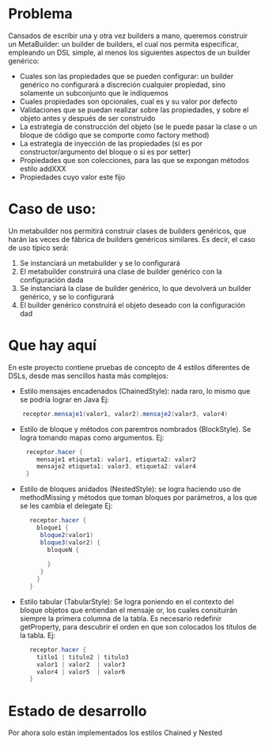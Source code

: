 # Problema

Cansados de escribir una y otra vez builders a mano, queremos construir un MetaBuilder: un builder de builders, 
el cual nos permita especificar, empleando un DSL simple, al menos los siguientes aspectos de un builder genérico:

* Cuales son las propiedades que se pueden configurar: un builder genérico no 
  configurará a discreción cualquier propiedad, sino solamente un subconjunto que le indiquemos
* Cuales propiedades son opcionales, cual es y su valor por defecto
* Validaciones que se puedan realizar sobre las propiedades, y sobre el objeto antes y después de ser construido
* La estrategia de construcción del objeto (se le puede pasar la clase o un bloque de código que se comporte como factory method)
* La estrategia de inyección de las propiedades (si es por constructor/argumento del bloque o si es por setter)
* Propiedades que son colecciones, para las que se expongan métodos estilo addXXX
* Propiedades cuyo valor este fijo

# Caso de uso:

Un metabuilder nos permitirá construir clases de builders genéricos, que harán las veces de fábrica de builders genéricos similares. Es decir,
el caso de uso típico será:

1. Se instanciará un metabuilder y se lo configurará
2. El metabuilder construirá una clase de builder genérico con la configuración dada
3. Se instanciará la clase de builder genérico, lo que devolverá un builder genérico, y se lo configurará
4. El builder genérico construirá el objeto deseado con la configuración dad

# Que hay aquí

En este proyecto contiene pruebas de concepto de 4 estilos diferentes de DSLs, desde mas sencillos hasta más complejos:

* Estilo mensajes encadenados (ChainedStyle): nada raro, lo mismo que se podría lograr en Java Ej:

```groovy
    receptor.mensaje1(valor1, valor2).mensaje2(valor3, valor4)
```

* Estilo de bloque y métodos con paremtros nombrados (BlockStyle). Se logra tomando mapas como argumentos. Ej:

```groovy
     receptor.hacer {
        mensaje1 etiqueta1: valor1, etiqueta2: valor2
        mensaje2 etiqueta1: valor3, etiqueta2: valor4 
     }
```

* Estilo de bloques anidados (NestedStyle): se logra haciendo uso de methodMissing y métodos que toman bloques por parámetros,  a los que se les cambia el delegate  Ej: 

```groovy
      receptor.hacer {
        bloque1 {
         bloque2(valor1)
         bloque3(valor2) {
           bloqueN {
             
           }
         }
        }
      }
```

* Estilo tabular (TabularStyle):  Se logra poniendo en el contexto del bloque objetos que entiendan el mensaje or, los cuales consituirán siempre la  primera columna de la tabla. Es necesario redefinir getProperty, para descubrir el orden en que son colocados los títulos  de la tabla. Ej:

```groovy
      receptor.hacer {
        titlo1 | titulo2 | titulo3
        valor1 | valor2  | valor3
        valor4 | valor5  | valor6
      }
```


# Estado de desarrollo

Por ahora solo están implementados los estilos Chained y Nested  

    

